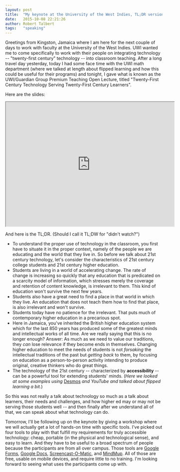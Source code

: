 ```yaml
---
layout: post
title:  "My keynote at the University of the West Indies, TL;DR version"
date:   2015-10-08 22:21:26   
author: Robert Talbert
tags: 	"speaking"
---
```

Greetings from Kingston, Jamaica where I am here for the next couple of days to work with faculty at the University of the West Indies. UWI wanted me to come specifically to work with their people on integrating technology -- "twenty-first century" technology -- into classroom teaching. After a long travel day yesterday, today I had some face time with the UWI math department (where we talked at length about flipped learning and how this could be useful for their programs) and tonight, I gave what is known as the UWI/Guardian Group Premium Teaching Open Lecture, titled "Twenty-First Century Technology Serving Twenty-First Century Learners". 

Here are the slides: 

<iframe width="540" height="400" src="http://rtalbert.org/uwi"></iframe>

And here is the TL;DR. (Should I call it TL;DW for "didn't watch?")

+ To understand the proper use of technology in the classroom, you first have to situate it in the proper context, namely of the people we are educating and the world that they live in. So before we talk about 21st century technology, let's consider the characteristics of 21st century college students and 21st century higher education. 
+ Students are living in a world of accelerating change. The rate of change is increasing so quickly that any education that is predicated on a scarcity model of information, which stresses merely the coverage and retention of content knowledge, is irrelevant to them. This kind of education won't survive the next few years. 
+ Students also have a great need to find a place in that world in which they live. An education that does not teach them how to find that place, is also irrelevant and won't survive. 
+ Students today have no patience for the irrelevant. That puts much of contemporary higher education in a precarious spot. 
+ Here in Jamaica, you've inherited the British higher education system which for the last 850 years has produced some of the greatest minds and intellectual works of all time. Are we really saying that this is no longer enough? Answer: As much as we need to value our traditions, they _can_ lose relevance if they become ends in themselves. Changing higher education to meet the needs of students is not _forsaking_ the intellectual traditions of the past but _getting back_ to them, by focusing on education as a person-to-person activity intending to produce original, creative thinkers who do great things. 
+ The technology of the 21st century -- characterized by __accessibility__ -- can be a powerful tool for extending students' minds. (_Here we looked at some examples using_ [Desmos](http://www.desmos.com) _and YouTube and talked about flipped learning a bit._)

So this was not really a talk about technology so much as a talk about learners, their needs and challenges, and how higher ed may or may not be serving those students well -- and then finally after we understand all of that, we can speak about what technology can do. 

Tomorrow, I'll be following up on the keynote by giving a workshop where we will actually get a lot of hands-on time with specific tools. I've picked out four tools to play with that fulfill my requirements for truly accessible technology: cheap, portable (in the physical and technological sense), and easy to learn. And they have to be useful to a broad spectrum of people because the participants are from all over campus. Those tools are [Google Forms](https://www.google.com.jm/forms/about/), [Google Docs](https://www.google.com.jm/docs/about/), [Screencast-O-Matic](http://www.screencast-o-matic.com/), and [MindMup](https://www.mindmup.com/). All of those are free, usable on mobile devices, and require little to no training. I'm looking forward to seeing what uses the participants come up with. 
